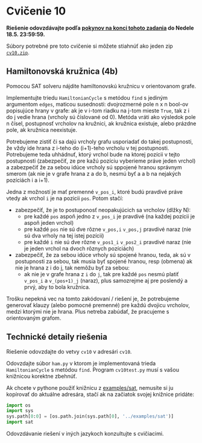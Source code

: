 Cvičenie 10
==========

**Riešenie odovzdávajte podľa
[pokynov na konci tohoto zadania](#technické-detaily-riešenia)
do Nedele 18.5.  23:59:59.**

Súbory potrebné pre toto cvičenie si môžete stiahnúť ako jeden zip
[`cv10.zip`](https://github.com/FMFI-UK-1-AIN-411-2014/udvl/archive/cv10.zip).

## Hamiltonovská kružnica (4b)

Pomocou SAT solveru nájdite hamiltonovskú kružnicu v orientovanom grafe.

Implementujte triedu `HamiltonianCycle` s metódou `find` s jediným argumentom
`edges`, maticou susednosti: dvojrozmerné pole n x n bool-ov popisujúce hrany v
grafe: ak je v i-tom riadku na j-tom mieste `True`, tak z i do j vedie hrana
(vrcholy sú číslované od 0). Metóda vráti ako výsledok pole n čísel,
postupnosť vrcholov na kružnici, ak kružnica existuje, alebo prázdne pole, ak
kružnica neexistuje.


Potrebujeme zistiť či sa dajú vrcholy grafu usporiadať do takej postupnosti, že
vždy ide hrana z i-teho do (i+1)-teho vrcholu v tej postupnosti. Potrebujeme
teda uhhádnuť, ktorý vrchol bude na ktorej pozícii v tejto postupnosti
(zabezpečiť, ze pre kažú pozíciu vyberieme práve jeden vrchol) a zabezpečiť že
za sebou idúce vrcholy sú sppojené hranou správnym smerom (ak nie je v grafe
hrana z a do b, nesmú byť a a b na nejakých pozíciách i a i+1).

Jedna z možností je mať premenné `v_pos_i`, ktoré budú
pravdivé práve vtedy ak vrchol `i` je na pozicii `pos`. Potom stačí:

- zabezpečiť, že je to postuponosť neopakujúcich sa vrcholov (dlžky N):
  - pre každé `pos` aspoň jedno z `v_pos_i` je pravdivé
    (na každej pozícii je aspoň jeden vrchol)
  - pre každé `pos` nie sú dve rôzne `v_pos,i` `v_pos,j` pravdivé naraz
    (nie sú dva vrholy na tej istej pozícii)
  - pre každé `i` nie sú dve rôzne `v_pos1_i` `v_pos2_i` pravdivé naraz
    (nie je jeden vrchol na dvoch rôznych pozíciách)
- zabezpečiť, že za sebou idúce vrholy sú spojené hranou, teda, ak sú v
  postupnosti za sebou, tak musia byť spojené hranou, resp (obmena) ak nie je
  hrana z i do j, tak nemôžu byť za sebou:
  - ak nie je v grafe hrana z `i` do `j`, tak pre každé `pos` nesmú platiť
    `v_pos_i` a `v_(pos+1)_j` (naraz), plus samozrejme aj pre poslendý a prvý,
    aby to bola kružnica.

Trošku nepekná vec na tomto zakódovaní / riešení je, že potrebujeme generovať
klauzy (alebo pomocné premenné) pre každú dvojicu vrcholov, medzi ktorými nie
je hrana. Plus netreba zabúdať, že pracujeme s orientovaným grafom.


## Technické detaily riešenia

Riešenie odovzdajte do vetvy `cv10` v adresári `cv10`.

Odovzdajte súbor `ham.py` v ktorom je implementovaná trieda `HamiltonianCycle`
s metódou `find`. Program `cv10test.py` musí s vašou knižnicou korektne zbehnúť.

Ak chcete v pythone použiť knižnicu z [examples/sat](../examples/sat), nemusíte
si ju kopírovať do aktuálne adresára, stačí ak na začiatok svojej knižnice
pridáte:
```python
import os
import sys
sys.path[0:0] = [os.path.join(sys.path[0], '../examples/sat')]
import sat
```

Odovzdávanie riešení v iných jazykoch konzultujte s cvičiacimi.
